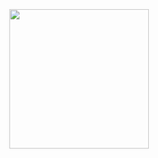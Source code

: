
 
 

<div>

<img height="250em" align="center" src="https://github-readme-stats.vercel.app/api/top-langs/?username=bloodyunicorn&layout=compact&langs_count=16&theme=nightowl"/>

</div>



           
          
